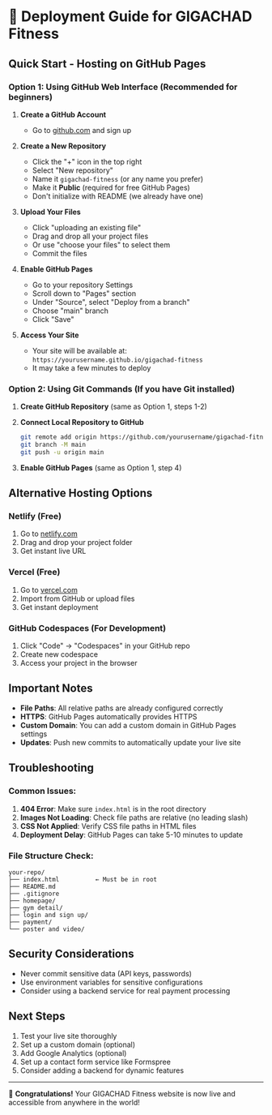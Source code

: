 # 🚀 Deployment Guide for GIGACHAD Fitness

## Quick Start - Hosting on GitHub Pages

### Option 1: Using GitHub Web Interface (Recommended for beginners)

1. **Create a GitHub Account**
   - Go to [github.com](https://github.com) and sign up

2. **Create a New Repository**
   - Click the "+" icon in the top right
   - Select "New repository"
   - Name it `gigachad-fitness` (or any name you prefer)
   - Make it **Public** (required for free GitHub Pages)
   - Don't initialize with README (we already have one)

3. **Upload Your Files**
   - Click "uploading an existing file"
   - Drag and drop all your project files
   - Or use "choose your files" to select them
   - Commit the files

4. **Enable GitHub Pages**
   - Go to your repository Settings
   - Scroll down to "Pages" section
   - Under "Source", select "Deploy from a branch"
   - Choose "main" branch
   - Click "Save"

5. **Access Your Site**
   - Your site will be available at: `https://yourusername.github.io/gigachad-fitness`
   - It may take a few minutes to deploy

### Option 2: Using Git Commands (If you have Git installed)

1. **Create GitHub Repository** (same as Option 1, steps 1-2)

2. **Connect Local Repository to GitHub**
   ```bash
   git remote add origin https://github.com/yourusername/gigachad-fitness.git
   git branch -M main
   git push -u origin main
   ```

3. **Enable GitHub Pages** (same as Option 1, step 4)

## Alternative Hosting Options

### Netlify (Free)
1. Go to [netlify.com](https://netlify.com)
2. Drag and drop your project folder
3. Get instant live URL

### Vercel (Free)
1. Go to [vercel.com](https://vercel.com)
2. Import from GitHub or upload files
3. Get instant deployment

### GitHub Codespaces (For Development)
1. Click "Code" → "Codespaces" in your GitHub repo
2. Create new codespace
3. Access your project in the browser

## Important Notes

- **File Paths**: All relative paths are already configured correctly
- **HTTPS**: GitHub Pages automatically provides HTTPS
- **Custom Domain**: You can add a custom domain in GitHub Pages settings
- **Updates**: Push new commits to automatically update your live site

## Troubleshooting

### Common Issues:
1. **404 Error**: Make sure `index.html` is in the root directory
2. **Images Not Loading**: Check file paths are relative (no leading slash)
3. **CSS Not Applied**: Verify CSS file paths in HTML files
4. **Deployment Delay**: GitHub Pages can take 5-10 minutes to update

### File Structure Check:
```
your-repo/
├── index.html          ← Must be in root
├── README.md
├── .gitignore
├── homepage/
├── gym detail/
├── login and sign up/
├── payment/
└── poster and video/
```

## Security Considerations

- Never commit sensitive data (API keys, passwords)
- Use environment variables for sensitive configurations
- Consider using a backend service for real payment processing

## Next Steps

1. Test your live site thoroughly
2. Set up a custom domain (optional)
3. Add Google Analytics (optional)
4. Set up a contact form service like Formspree
5. Consider adding a backend for dynamic features

---

🎉 **Congratulations!** Your GIGACHAD Fitness website is now live and accessible from anywhere in the world!
